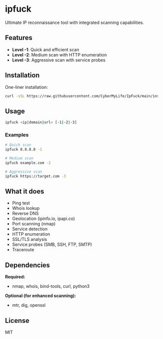 # ipfuck

Ultimate IP reconnaissance tool with integrated scanning capabilities.

## Features

- **Level -1**: Quick and efficient scan
- **Level -2**: Medium scan with HTTP enumeration
- **Level -3**: Aggressive scan with service probes

## Installation

One-liner installation:

```bash
curl -sSL https://raw.githubusercontent.com/CyberMyLife/IpFuck/main/install.sh | bash
```

## Usage

```bash
ipfuck <ip|domain|url> [-1|-2|-3]
```

### Examples

```bash
# Quick scan
ipfuck 8.8.8.8 -1

# Medium scan  
ipfuck example.com -2

# Aggressive scan
ipfuck https://target.com -3
```

## What it does

- Ping test
- Whois lookup
- Reverse DNS
- Geolocation (ipinfo.io, ipapi.co)
- Port scanning (nmap)
- Service detection
- HTTP enumeration
- SSL/TLS analysis
- Service probes (SMB, SSH, FTP, SMTP)
- Traceroute

## Dependencies

**Required:**
- nmap, whois, bind-tools, curl, python3

**Optional (for enhanced scanning):**
- mtr, dig, openssl

## License

MIT
